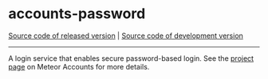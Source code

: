 # accounts-password
[Source code of released version](https://github.com/meteor/meteor/tree/master/packages/accounts-password) | [Source code of development version](https://github.com/meteor/meteor/tree/devel/packages/accounts-password)
***

A login service that enables secure password-based login. See the [project page](https://www.meteor.com/accounts) on Meteor Accounts for more details.
